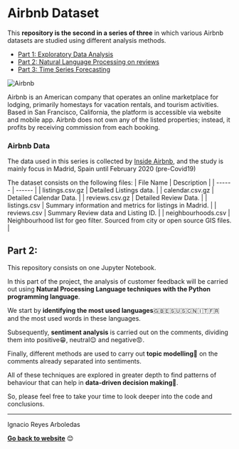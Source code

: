 # Airbnb Dataset

This **repository is the second in a series of three** in which various Airbnb datasets are studied using different analysis methods.

- [Part 1: Exploratory Data Analysis](https://github.com/ignareyesa/airbnb_eda)
- [Part 2: Natural Language Processing on reviews](https://github.com/ignareyesa/airbnb_nlp)
- [Part 3: Time Series Forecasting](https://github.com/ignareyesa/airbnb_ts)

![Airbnb](https://upload.wikimedia.org/wikipedia/commons/thumb/6/69/Airbnb_Logo_Bélo.svg/320px-Airbnb_Logo_Bélo.svg.png)

Airbnb is an American company that operates an online marketplace for lodging, primarily homestays for vacation rentals, and tourism activities. Based in San Francisco, California, the platform is accessible via website and mobile app. Airbnb does not own any of the listed properties; instead, it profits by receiving commission from each booking.

### Airbnb Data
The data used in this series is collected by [Inside Airbnb](http://insideairbnb.com), and the study is mainly focus in Madrid, Spain until February 2020 (pre-Covid19)

The dataset consists on the following files:
| File Name | Description |
| ------ | ------ |
| listings.csv.gz | Detailed Listings data. |
| calendar.csv.gz | Detailed Calendar Data. |
| reviews.csv.gz | Detailed Review Data. |
| listings.csv | Summary information and metrics for listings in Madrid. |
| reviews.csv | Summary Review data and Listing ID. |
| neighbourhoods.csv | Neighbourhood list for geo filter. Sourced from city or open source GIS files. |

## Part 2:

This repository consists on one Jupyter Notebook. 

In this part of the project, the analysis of customer feedback will be carried out using **Natural Processing Language techniques with the Python programming language**.

We start by **identifying the most used languages**🇬🇧🇪🇸🇺🇸🇨🇳🇮🇹🇫🇷 and the most used words in these languages.

Subsequently, **sentiment analysis** is carried out on the comments, dividing them into positive😁, neutral😌 and negative😡.

Finally, different methods are used to carry out **topic modelling🔦** on the comments already separated into sentiments. 

All of these techniques are explored in greater depth to find patterns of behaviour that can help in **data-driven decision making💭**.

So, please feel free to take your time to look deeper into the code and conclusions.

---------------------------------------------------------------------------------------------------------------------

Ignacio Reyes Arboledas

**[Go back to website](https://ignacioreyesarboledas.tech/)** &#128522;
